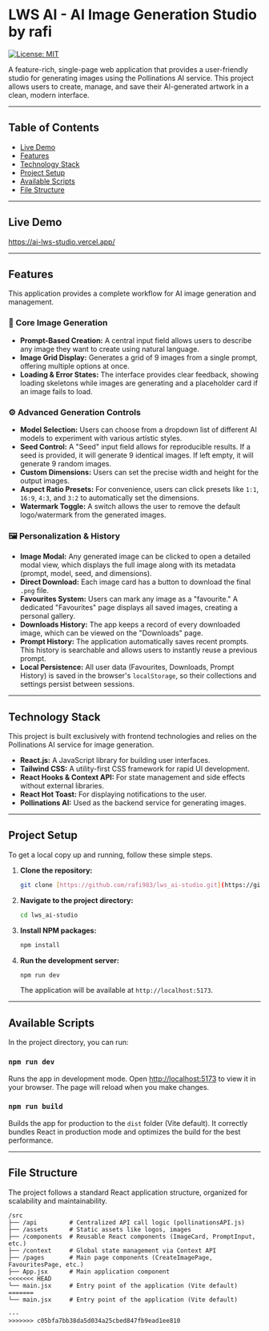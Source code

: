# LWS AI - AI Image Generation Studio by rafi

[![License: MIT](https://img.shields.io/badge/License-MIT-yellow.svg)](https://opensource.org/licenses/MIT)

A feature-rich, single-page web application that provides a user-friendly studio for generating images using the Pollinations AI service. This project allows users to create, manage, and save their AI-generated artwork in a clean, modern interface.

---

## Table of Contents

- [Live Demo](#live-demo)
- [Features](#features)
- [Technology Stack](#technology-stack)
- [Project Setup](#project-setup)
- [Available Scripts](#available-scripts)
- [File Structure](#file-structure)

---

## Live Demo

https://ai-lws-studio.vercel.app/

---

## Features

This application provides a complete workflow for AI image generation and management.

### 🎨 Core Image Generation
* **Prompt-Based Creation:** A central input field allows users to describe any image they want to create using natural language.
* **Image Grid Display:** Generates a grid of 9 images from a single prompt, offering multiple options at once.
* **Loading & Error States:** The interface provides clear feedback, showing loading skeletons while images are generating and a placeholder card if an image fails to load.

### ⚙️ Advanced Generation Controls
* **Model Selection:** Users can choose from a dropdown list of different AI models to experiment with various artistic styles.
* **Seed Control:** A "Seed" input field allows for reproducible results. If a seed is provided, it will generate 9 identical images. If left empty, it will generate 9 random images.
* **Custom Dimensions:** Users can set the precise width and height for the output images.
* **Aspect Ratio Presets:** For convenience, users can click presets like `1:1`, `16:9`, `4:3`, and `3:2` to automatically set the dimensions.
* **Watermark Toggle:** A switch allows the user to remove the default logo/watermark from the generated images.

### 🖼️ Personalization & History
* **Image Modal:** Any generated image can be clicked to open a detailed modal view, which displays the full image along with its metadata (prompt, model, seed, and dimensions).
* **Direct Download:** Each image card has a button to download the final `.png` file.
* **Favourites System:** Users can mark any image as a "favourite." A dedicated "Favourites" page displays all saved images, creating a personal gallery.
* **Downloads History:** The app keeps a record of every downloaded image, which can be viewed on the "Downloads" page.
* **Prompt History:** The application automatically saves recent prompts. This history is searchable and allows users to instantly reuse a previous prompt.
* **Local Persistence:** All user data (Favourites, Downloads, Prompt History) is saved in the browser's `localStorage`, so their collections and settings persist between sessions.

---

## Technology Stack

This project is built exclusively with frontend technologies and relies on the Pollinations AI service for image generation.

* **React.js:** A JavaScript library for building user interfaces.
* **Tailwind CSS:** A utility-first CSS framework for rapid UI development.
* **React Hooks & Context API:** For state management and side effects without external libraries.
* **React Hot Toast:** For displaying notifications to the user.
* **Pollinations AI:** Used as the backend service for generating images.

---

## Project Setup

To get a local copy up and running, follow these simple steps.

1.  **Clone the repository:**
    ```sh
    git clone [https://github.com/rafi983/lws_ai-studio.git](https://github.com/rafi983/lws_ai-studio.git)
    ```
2.  **Navigate to the project directory:**
    ```sh
    cd lws_ai-studio 
    ```
3.  **Install NPM packages:**
    ```sh
    npm install
    ```
4.  **Run the development server:**
    ```sh
    npm run dev
    ```
    The application will be available at `http://localhost:5173`.

---

## Available Scripts

In the project directory, you can run:

### `npm run dev`
Runs the app in development mode. Open [http://localhost:5173](http://localhost:5173) to view it in your browser. The page will reload when you make changes.

### `npm run build`
Builds the app for production to the `dist` folder (Vite default). It correctly bundles React in production mode and optimizes the build for the best performance.

---

## File Structure

The project follows a standard React application structure, organized for scalability and maintainability.

```text
/src
├── /api         # Centralized API call logic (pollinationsAPI.js)
├── /assets      # Static assets like logos, images
├── /components  # Reusable React components (ImageCard, PromptInput, etc.)
├── /context     # Global state management via Context API
├── /pages       # Main page components (CreateImagePage, FavouritesPage, etc.)
├── App.jsx      # Main application component
<<<<<<< HEAD
└── main.jsx     # Entry point of the application (Vite default)
=======
└── main.jsx     # Entry point of the application (Vite default)

---
>>>>>>> c05bfa7bb38da5d034a25cbed847fb9ead1ee810
